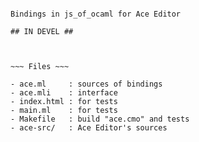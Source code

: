 
~~~~~ Ace_of_ocaml ~~~~~

Bindings in js_of_ocaml for Ace Editor

## IN DEVEL ##



~~~ Files ~~~

- ace.ml     : sources of bindings
- ace.mli    : interface
- index.html : for tests
- main.ml    : for tests
- Makefile   : build "ace.cmo" and tests
- ace-src/   : Ace Editor's sources